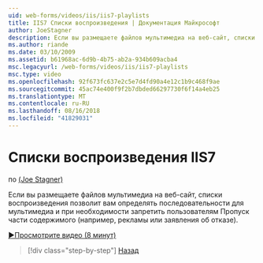 ```yaml
---
uid: web-forms/videos/iis/iis7-playlists
title: IIS7 Списки воспроизведения | Документация Майкрософт
author: JoeStagner
description: Если вы размещаете файлов мультимедиа на веб-сайт, списки воспроизведения позволит вам определять последовательности для мультимедиа и при необходимости запретить пользователям Пропуск части t...
ms.author: riande
ms.date: 03/10/2009
ms.assetid: b61968ac-6d9b-4b75-ab2a-934b609acba4
msc.legacyurl: /web-forms/videos/iis/iis7-playlists
msc.type: video
ms.openlocfilehash: 92f673fc637e2c5e7d4fd90a4e12c1b9c468f9ae
ms.sourcegitcommit: 45ac74e400f9f2b7dbded66297730f6f14a4eb25
ms.translationtype: MT
ms.contentlocale: ru-RU
ms.lasthandoff: 08/16/2018
ms.locfileid: "41829031"
---
```

<a name="iis7-playlists"></a>Списки воспроизведения IIS7
====================
по [(Joe Stagner)](https://github.com/JoeStagner)

Если вы размещаете файлов мультимедиа на веб-сайт, списки воспроизведения позволит вам определять последовательности для мультимедиа и при необходимости запретить пользователям Пропуск части содержимого (например, рекламы или заявления об отказе).

[&#9654;Просмотрите видео (8 минут)](https://channel9.msdn.com/Blogs/ASP-NET-Site-Videos/iis7-playlists)

> [!div class="step-by-step"]
> [Назад](bit-rate-throttling.md)
